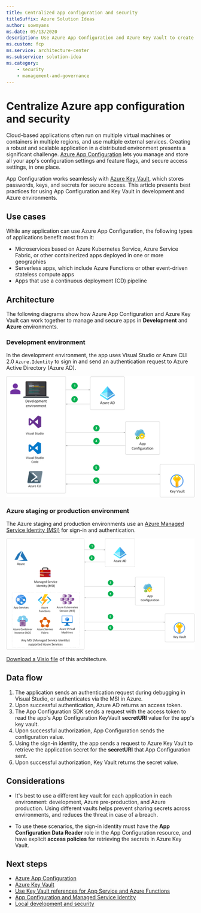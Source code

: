 ```yaml
---
title: Centralized app configuration and security
titleSuffix: Azure Solution Ideas
author: sowmyans
ms.date: 05/13/2020
description: Use Azure App Configuration and Azure Key Vault to create a centralized and secured configuration service for apps.
ms.custom: fcp
ms.service: architecture-center
ms.subservice: solution-idea
ms.category:
    - security
    - management-and-governance
---
```

# Centralize Azure app configuration and security

Cloud-based applications often run on multiple virtual machines or containers in multiple regions, and use multiple external services. Creating a robust and scalable application in a distributed environment presents a significant challenge. [Azure App Configuration](/azure/azure-app-configuration/overview) lets you manage and store all your app's configuration settings and feature flags, and secure access settings, in one place.

App Configuration works seamlessly with [Azure Key Vault](https://azure.microsoft.com/services/key-vault/), which stores passwords, keys, and secrets for secure access. This article presents best practices for using App Configuration and Key Vault in development and Azure environments.

## Use cases

While any application can use Azure App Configuration, the following types of applications benefit most from it:

- Microservices based on Azure Kubernetes Service, Azure Service Fabric, or other containerized apps deployed in one or more geographies
- Serverless apps, which include Azure Functions or other event-driven stateless compute apps
- Apps that use a continuous deployment (CD) pipeline

## Architecture

The following diagrams show how Azure App Configuration and Azure Key Vault can work together to manage and secure apps in **Development** and **Azure** environments. 

### Development environment

In the development environment, the app uses Visual Studio or Azure CLI 2.0 `Azure.Identity` to sign in and send an authentication request to Azure Active Directory (Azure AD). 

![Development environment](../media/appconfig-development.png) 

### Azure staging or production environment

The Azure staging and production environments use an [Azure Managed Service Identity (MSI)](/azure/active-directory/managed-identities-azure-resources/overview) for sign-in and authentication.

![Azure environment](../media/appconfig-azure.png)

[Download a Visio file](https://archcenter.blob.core.windows.net/cdn/AppConfig_Development.vsdx) of this architecture.

## Data flow

1. The application sends an authentication request during debugging in Visual Studio, or authenticates via the MSI in Azure.
1. Upon successful authentication, Azure AD returns an access token.
1. The App Configuration SDK sends a request with the access token to read the app's App Configuration KeyVault **secretURI** value for the app's key vault. 
1. Upon successful authorization, App Configuration sends the configuration value. 
1. Using the sign-in identity, the app sends a request to Azure Key Vault to retrieve the application secret for the **secretURI** that App Configuration sent.
1. Upon successful authorization, Key Vault returns the secret value.

## Considerations

- It's best to use a different key vault for each application in each environment: development, Azure pre-production, and Azure production. Using different vaults helps prevent sharing secrets across environments, and reduces the threat in case of a breach. 

- To use these scenarios, the sign-in identity must have the **App Configuration Data Reader** role in the App Configuration resource, and have explicit **access policies** for retrieving the secrets in Azure Key Vault.

## Next steps

- [Azure App Configuration](/azure/azure-app-configuration/)
- [Azure Key Vault](/azure/key-vault/general/basic-concepts)
- [Use Key Vault references for App Service and Azure Functions](/azure/app-service/app-service-key-vault-references)
- [App Configuration and Managed Service Identity](/azure/azure-app-configuration/howto-integrate-azure-managed-service-identity?tabs=core2x)
- [Local development and security](/aspnet/core/security/app-secrets?tabs=windows&view=aspnetcore-3.1)